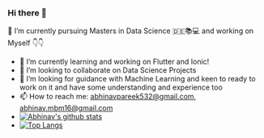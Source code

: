 ### Hi there 👋
🔭 I’m currently pursuing Masters in Data Science 🇩🇪📚💻 and working on Myself 👇👇
- 🌱 I’m currently learning and working on Flutter and Ionic!
- 👯 I’m looking to collaborate on Data Science Projects
- 🤔 I’m looking for guidance with Machine Learning and keen to ready to work on it and have some understanding and experience too
- 📫 How to reach me: abhinavpareek532@gmail.com, abhinav.mbm16@gmail.com
- [![Abhinav's github stats](https://github-readme-stats.vercel.app/api?username=Abhinav2903)](https://github.com/Abhinav2903/github-readme-stats)
- [![Top Langs](https://github-readme-stats.vercel.app/api/top-langs/?username=Abhinav2903)](https://github.com/Abhinav2903/github-readme-stats)
<!--
**Abhinav2903/Abhinav2903** is a ✨ _special_ ✨ repository because its `README.md` (this file) appears on your GitHub profile.

Here are some ideas to get you started:

- 🔭 I’m currently working on Myself
- 🌱 I’m currently learning Flutter
- 👯 I’m looking to collaborate on Projects
- 🤔 I’m looking for help with Machine Learning
- 📫 How to reach me: abhinavpareek532@gmail.com
-->
